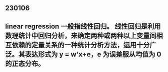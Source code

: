 ## 230106

## linear regression 一般指线性回归。 线性回归是利用数理统计中回归分析，来确定两种或两种以上变量间相互依赖的定量关系的一种统计分析方法，运用十分广泛。其表达形式为 y = w'x+e，e 为误差服从均值为 0 的正态分布。


